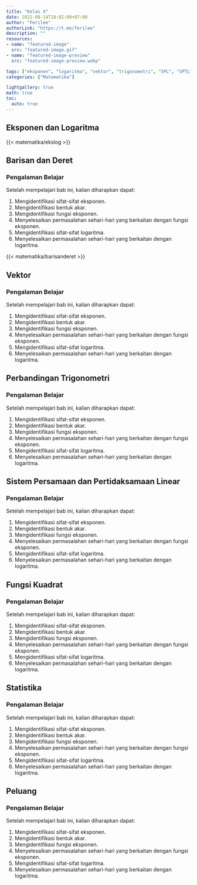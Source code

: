 ```yaml
---
title: "Kelas X"
date: 2022-08-14T18:02:09+07:00
author: "Ferilee"
authorLink: "https://t.me/ferilee"
description: ""
resources:
- name: "featured-image"
  src: "featured-image.gif"
- name: "featured-image-preview"
  src: "featured-image-preview.webp"

tags: ["eksponen", "logaritma", "vektor", "trigonometri", "SPL", "SPTL", "fungsi kuadrat", "statistika", "peluang"]
categories: ["Matematika"]

lightgallery: true
math: true
toc:
  auto: true
---
```

## Eksponen dan Logaritma
{{< matematika/ekslog >}}

## Barisan dan Deret
### Pengalaman Belajar
Setelah mempelajari bab ini, kalian diharapkan dapat:
1. Mengidentifikasi sifat-sifat eksponen.
1. Mengidentifikasi bentuk akar.
1. Mengidentifikasi fungsi eksponen.
1. Menyelesaikan permasalahan sehari-hari yang berkaitan dengan fungsi eksponen.
1. Mengidentifikasi sifat-sifat logaritma.
1. Menyelesaikan permasalahan sehari-hari yang berkaitan dengan logaritma.

{{< matematika/barisanderet >}}

## Vektor
### Pengalaman Belajar
Setelah mempelajari bab ini, kalian diharapkan dapat:
1. Mengidentifikasi sifat-sifat eksponen.
1. Mengidentifikasi bentuk akar.
1. Mengidentifikasi fungsi eksponen.
1. Menyelesaikan permasalahan sehari-hari yang berkaitan dengan fungsi eksponen.
1. Mengidentifikasi sifat-sifat logaritma.
1. Menyelesaikan permasalahan sehari-hari yang berkaitan dengan logaritma.

## Perbandingan Trigonometri
### Pengalaman Belajar
Setelah mempelajari bab ini, kalian diharapkan dapat:
1. Mengidentifikasi sifat-sifat eksponen.
1. Mengidentifikasi bentuk akar.
1. Mengidentifikasi fungsi eksponen.
1. Menyelesaikan permasalahan sehari-hari yang berkaitan dengan fungsi eksponen.
1. Mengidentifikasi sifat-sifat logaritma.
1. Menyelesaikan permasalahan sehari-hari yang berkaitan dengan logaritma.

## Sistem Persamaan dan Pertidaksamaan Linear
### Pengalaman Belajar
Setelah mempelajari bab ini, kalian diharapkan dapat:
1. Mengidentifikasi sifat-sifat eksponen.
1. Mengidentifikasi bentuk akar.
1. Mengidentifikasi fungsi eksponen.
1. Menyelesaikan permasalahan sehari-hari yang berkaitan dengan fungsi eksponen.
1. Mengidentifikasi sifat-sifat logaritma.
1. Menyelesaikan permasalahan sehari-hari yang berkaitan dengan logaritma.

## Fungsi Kuadrat
### Pengalaman Belajar
Setelah mempelajari bab ini, kalian diharapkan dapat:
1. Mengidentifikasi sifat-sifat eksponen.
1. Mengidentifikasi bentuk akar.
1. Mengidentifikasi fungsi eksponen.
1. Menyelesaikan permasalahan sehari-hari yang berkaitan dengan fungsi eksponen.
1. Mengidentifikasi sifat-sifat logaritma.
1. Menyelesaikan permasalahan sehari-hari yang berkaitan dengan logaritma.

## Statistika
### Pengalaman Belajar
Setelah mempelajari bab ini, kalian diharapkan dapat:
1. Mengidentifikasi sifat-sifat eksponen.
1. Mengidentifikasi bentuk akar.
1. Mengidentifikasi fungsi eksponen.
1. Menyelesaikan permasalahan sehari-hari yang berkaitan dengan fungsi eksponen.
1. Mengidentifikasi sifat-sifat logaritma.
1. Menyelesaikan permasalahan sehari-hari yang berkaitan dengan logaritma.

## Peluang
### Pengalaman Belajar
Setelah mempelajari bab ini, kalian diharapkan dapat:
1. Mengidentifikasi sifat-sifat eksponen.
1. Mengidentifikasi bentuk akar.
1. Mengidentifikasi fungsi eksponen.
1. Menyelesaikan permasalahan sehari-hari yang berkaitan dengan fungsi eksponen.
1. Mengidentifikasi sifat-sifat logaritma.
1. Menyelesaikan permasalahan sehari-hari yang berkaitan dengan logaritma.
